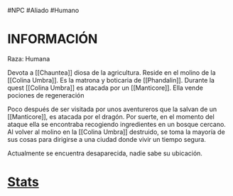 #NPC #Aliado #Humano 
# INFORMACIÓN
Raza: Humana

Devota a [[Chauntea]] diosa de la agricultura.
Reside en el molino de la [[Colina Umbra]].
Es la matrona y boticaria de [[Phandalin]].
Durante la quest [[Colina Umbra]] es atacada por un [[Manticore]].
Ella vende pociones de regeneración

Poco después de ser visitada por unos aventureros que la salvan de un [[Manticore]], es atacada por el dragón. Por suerte, en el momento del ataque ella se encontraba recogiendo ingredientes en un bosque cercano. Al volver al molino en la [[Colina Umbra]] destruido, se toma la mayoría de sus cosas para dirigirse a una ciudad donde vivir un tiempo segura. 

Actualmente se encuentra desaparecida, nadie sabe su ubicación.

# [Stats](https://5e.tools/bestiary.html#commoner_mm)